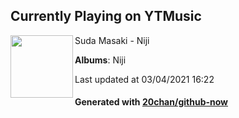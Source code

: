 ## Currently Playing on YTMusic

[<img align="left" width="100" src="https://lh3.googleusercontent.com/Zph_6uQFroyC7c4aRRL39gCgsfwHgoQFu4qqWQBHewSWXSwJtp9fr86K5qWgRt-f4yk3yndh-MFCN9BW">](https://music.youtube.com/watch?v=0dLB5V37yXE)

Suda Masaki - Niji

**Albums**: Niji

Last updated at 03/04/2021 16:22

#### Generated with [20chan/github-now](https://github.com/20chan/github-now)


<!--
**20chan/20chan** is a ✨ _special_ ✨ repository because its `README.md` (this file) appears on your GitHub profile.

Here are some ideas to get you started:

- 🔭 I’m currently working on ...
- 🌱 I’m currently learning ...
- 👯 I’m looking to collaborate on ...
- 🤔 I’m looking for help with ...
- 💬 Ask me about ...
- 📫 How to reach me: ...
- 😄 Pronouns: ...
- ⚡ Fun fact: ...
-->
